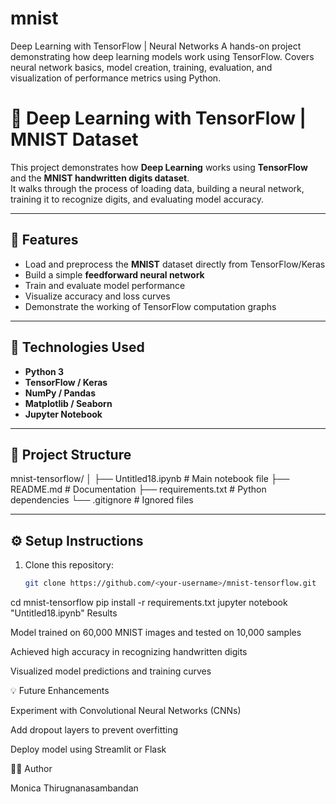 # mnist
Deep Learning with TensorFlow | Neural Networks A hands-on project demonstrating how deep learning models work using TensorFlow. Covers neural network basics, model creation, training, evaluation, and visualization of performance metrics using Python.
# 🧠 Deep Learning with TensorFlow | MNIST Dataset

This project demonstrates how **Deep Learning** works using **TensorFlow** and the **MNIST handwritten digits dataset**.  
It walks through the process of loading data, building a neural network, training it to recognize digits, and evaluating model accuracy.

---

## 🚀 Features
- Load and preprocess the **MNIST** dataset directly from TensorFlow/Keras
- Build a simple **feedforward neural network**
- Train and evaluate model performance
- Visualize accuracy and loss curves
- Demonstrate the working of TensorFlow computation graphs

---

## 🧠 Technologies Used
- **Python 3**
- **TensorFlow / Keras**
- **NumPy / Pandas**
- **Matplotlib / Seaborn**
- **Jupyter Notebook**

---

## 📂 Project Structure
mnist-tensorflow/
│
├── Untitled18.ipynb # Main notebook file
├── README.md # Documentation
├── requirements.txt # Python dependencies
└── .gitignore # Ignored files

---

## ⚙️ Setup Instructions

1. Clone this repository:
   ```bash
   git clone https://github.com/<your-username>/mnist-tensorflow.git
cd mnist-tensorflow
pip install -r requirements.txt
jupyter notebook "Untitled18.ipynb"
Results

Model trained on 60,000 MNIST images and tested on 10,000 samples

Achieved high accuracy in recognizing handwritten digits

Visualized model predictions and training curves

💡 Future Enhancements

Experiment with Convolutional Neural Networks (CNNs)

Add dropout layers to prevent overfitting

Deploy model using Streamlit or Flask

👩‍💻 Author

Monica Thirugnanasambandan
